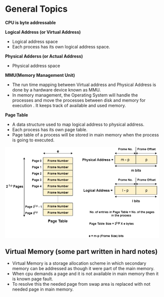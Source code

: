 # General Topics

**CPU is byte addressable**

**Logical Address (or Virtual Address)**
* Logical address space
* Each process has its own logical address space.

**Physical Adderss (or Actual Address)**
* Physical address space

**MMU(Memory Management Unit)**
* The run time mapping between Virtual address and Physical Address is done by a hardware device known as MMU.
* In memory management, the Operating System will handle the processes and move the processes between disk and memory for execution . It keeps track of available and used memory.

**Page Table**
* A data structure used to map logical address to physical address.
* Each process has its own page table.
* Page table of a process will be stored in main memory when the process is going to executed.

<img style="background-color: #f0f0f0;" src='img/os-page-table-2797170695.png'>


## Virtual Memory (some part written in hard notes)
* Virtual Memory is a storage allocation scheme in which secondary memory can be addressed as though it were part of the main memory.
* When cpu demands a page and it is not available in main memory then it is known page fault.
* To resolve this the needed page from swap area is replaced with not needed page in main memory.

